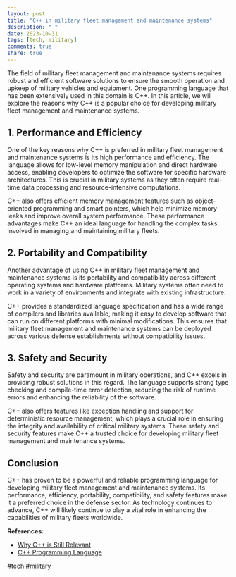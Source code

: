 ```yaml
---
layout: post
title: "C++ in military fleet management and maintenance systems"
description: " "
date: 2023-10-31
tags: [tech, military]
comments: true
share: true
---
```


The field of military fleet management and maintenance systems requires robust and efficient software solutions to ensure the smooth operation and upkeep of military vehicles and equipment. One programming language that has been extensively used in this domain is C++. In this article, we will explore the reasons why C++ is a popular choice for developing military fleet management and maintenance systems.

## 1. Performance and Efficiency

One of the key reasons why C++ is preferred in military fleet management and maintenance systems is its high performance and efficiency. The language allows for low-level memory manipulation and direct hardware access, enabling developers to optimize the software for specific hardware architectures. This is crucial in military systems as they often require real-time data processing and resource-intensive computations.

C++ also offers efficient memory management features such as object-oriented programming and smart pointers, which help minimize memory leaks and improve overall system performance. These performance advantages make C++ an ideal language for handling the complex tasks involved in managing and maintaining military fleets.

## 2. Portability and Compatibility

Another advantage of using C++ in military fleet management and maintenance systems is its portability and compatibility across different operating systems and hardware platforms. Military systems often need to work in a variety of environments and integrate with existing infrastructure.

C++ provides a standardized language specification and has a wide range of compilers and libraries available, making it easy to develop software that can run on different platforms with minimal modifications. This ensures that military fleet management and maintenance systems can be deployed across various defense establishments without compatibility issues.

## 3. Safety and Security

Safety and security are paramount in military operations, and C++ excels in providing robust solutions in this regard. The language supports strong type checking and compile-time error detection, reducing the risk of runtime errors and enhancing the reliability of the software.

C++ also offers features like exception handling and support for deterministic resource management, which plays a crucial role in ensuring the integrity and availability of critical military systems. These safety and security features make C++ a trusted choice for developing military fleet management and maintenance systems.

## Conclusion

C++ has proven to be a powerful and reliable programming language for developing military fleet management and maintenance systems. Its performance, efficiency, portability, compatibility, and safety features make it a preferred choice in the defense sector. As technology continues to advance, C++ will likely continue to play a vital role in enhancing the capabilities of military fleets worldwide.

**References:**
- [Why C++ is Still Relevant](https://hackernoon.com/why-c-is-still-relevant-7b620cf0346d)
- [C++ Programming Language](https://www.cplusplus.com/doc/tutorial/) 

#tech #military